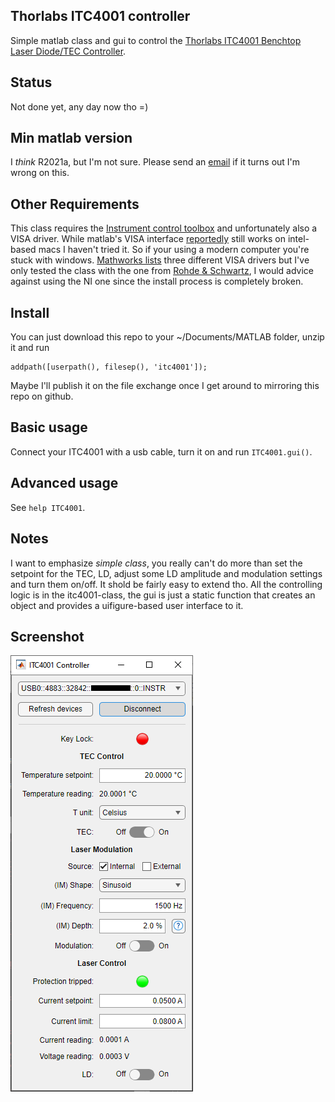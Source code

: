 ## Thorlabs ITC4001 controller
Simple matlab class and gui to control the
[Thorlabs ITC4001 Benchtop Laser Diode/TEC Controller](https://www.thorlabs.de/thorProduct.cfm?partNumber=ITC4001).

## Status
Not done yet, any day now tho =)

## Min matlab version
I *think* R2021a, but I'm not sure. Please send an
[email](mailto:ragnar.seton@uit.no)
if it turns out I'm wrong on this.

## Other Requirements
This class requires the
[Instrument control toolbox](https://se.mathworks.com/products/instrument.html)
and unfortunately also a VISA driver. While matlab's VISA interface
[reportedly](https://se.mathworks.com/help/releases/R2024b/instrument/troubleshooting-visa-interface.html)
still works on intel-based macs I haven't tried it. So if your using a modern
computer you're stuck with windows.
[Mathworks lists](https://se.mathworks.com/help/releases/R2024b/instrument/troubleshooting-visa-interface.html)
three different VISA drivers but I've only tested the class with the one from
[Rohde & Schwartz](https://www.rohde-schwarz.com/no/applications/r-s-visa-application-note_56280-148812.html),
I would advice against using the NI one since the install process is completely
broken.

## Install
You can just download this repo to your ~/Documents/MATLAB folder, unzip it and
run
```
addpath([userpath(), filesep(), 'itc4001']);
```
Maybe I'll publish it on the file exchange once I get around to mirroring this
repo on github.

## Basic usage
Connect your ITC4001 with a usb cable, turn it on and run `ITC4001.gui()`.

## Advanced usage
See `help ITC4001`.

## Notes
I want to emphasize *simple class*, you really can't do more than set the
setpoint for the TEC, LD, adjust some LD amplitude and modulation settings and
turn them on/off. It shold be fairly easy to extend tho. All the controlling
logic is in the itc4001-class, the gui is just a static function that creates
an object and provides a uifigure-based user interface to it.

## Screenshot
![Screenshot of the GUI](screenshot.png "Screenshot of the GUI")
